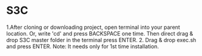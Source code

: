 # S3C
1.After cloning or downloading project, open terminal into your parent location. Or, write 'cd' and press BACKSPACE one time. Then direct drag & drop S3C master
folder in the terminal press ENTER.
2. Drag & drop exec.sh and press ENTER.
Note: It needs only for 1st time installation. 
